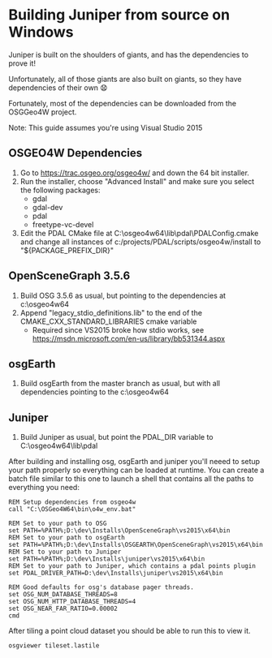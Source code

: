 # Building Juniper from source on Windows

Juniper is built on the shoulders of giants, and has the dependencies to prove it!

Unfortunately, all of those giants are also built on giants, so they have dependencies of their own :anguished:

Fortunately, most of the dependencies can be downloaded from the OSGGeo4W project.  

Note:  This guide assumes you're using Visual Studio 2015 

## OSGEO4W Dependencies
1)  Go to https://trac.osgeo.org/osgeo4w/ and down the 64 bit installer.
2)  Run the installer, choose "Advanced Install" and make sure you select the following packages:
    * gdal
    * gdal-dev
    * pdal
    * freetype-vc-devel
3)  Edit the PDAL CMake file at C:\osgeo4w64\lib\pdal\PDALConfig.cmake and change all instances of c:/projects/PDAL/scripts/osgeo4w/install to "${PACKAGE_PREFIX_DIR}"

## OpenSceneGraph 3.5.6
1)  Build OSG 3.5.6 as usual, but pointing to the dependencies at c:\osgeo4w64
2)  Append "legacy_stdio_definitions.lib" to the end of the CMAKE_CXX_STANDARD_LIBRARIES cmake variable
    - Required since VS2015 broke how stdio works, see https://msdn.microsoft.com/en-us/library/bb531344.aspx
    
## osgEarth
1)  Build osgEarth from the master branch as usual, but with all dependencies pointing to the c:\osgeo4w64

## Juniper
1)  Build Juniper as usual, but point the PDAL_DIR variable to C:\osgeo4w64\lib\pdal

After building and installing osg, osgEarth and juniper you'll neeed to setup your path properly so everything can be loaded at runtime.  You can create a batch file similar to this one to launch a shell that contains all the paths to everything you need:
```
REM Setup dependencies from osgeo4w
call "C:\OSGeo4W64\bin\o4w_env.bat"

REM Set to your path to OSG
set PATH=%PATH%;D:\dev\Installs\OpenSceneGraph\vs2015\x64\bin
REM Set to your path to osgEarth
set PATH=%PATH%;D:\dev\Installs\OSGEARTH\OpenSceneGraph\vs2015\x64\bin
REM Set to your path to Juniper
set PATH=%PATH%;D:\dev\Installs\juniper\vs2015\x64\bin
REM Set to your path to Juniper, which contains a pdal points plugin
set PDAL_DRIVER_PATH=D:\dev\Installs\juniper\vs2015\x64\bin

REM Good defaults for osg's database pager threads.
set OSG_NUM_DATABASE_THREADS=8
set OSG_NUM_HTTP_DATABASE_THREADS=4
set OSG_NEAR_FAR_RATIO=0.00002
cmd
```

After tiling a point cloud dataset you should be able to run this to view it.
```
osgviewer tileset.lastile
```









